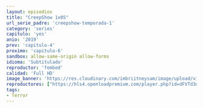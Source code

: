 ```yaml
---
layout: episodios
title: "CreepShow 1x05"
url_serie_padre: 'creepshow-temporada-1'
category: 'series'
capitulo: 'yes'
anio: '2019'
prev: 'capitulo-4'
proximo: 'capitulo-6'
sandbox: allow-same-origin allow-forms
idioma: 'Subtitulado'
reproductor: 'fembed'
calidad: 'Full HD'
image_banner: 'https://res.cloudinary.com/imbriitneysam/image/upload/v1546545022/reason1-banner-min.jpg'
reproductores: ["https://hls4.openloadpremium.com/player.php?id=dFVTd3dyMXN5dVJENEh0cUNJN0JuS21kT3pCN2pveCtrTGdldmxTVzZoOXI2Tk9QT3NSRllBMjNPOHRZbThEQnEwcDhaV2FRTEhiQ2lESDNRQlBXM2c9PQ&sub=https://sub.cuevana2.io/vtt-sub/sub7/Creepshow.S01E05.vtt","https://player.openplay.vip/player.php?id=ODA4&sub=https://sub.cuevana2.io/vtt-sub/sub7/Creepshow.S01E05.vtt","https://player.cuevana2.io/irgotoolp.php?url=eTllbW9hZHpYNURLejlaalg2T3BsYy9PMHNTV29hYWVuY3JYMEpHVm9LRm9uWlRYbTVKL201OXRmY2lRMEphbmFRPT0&sub=https://sub.cuevana2.io/vtt-sub/sub7/Creepshow.S01E05.vtt","https://tutumeme.net/embed/player.php?u=bXQ3ajJOaW1wcFRGcEs2VW5XRGExTlRPMytmUnc3bHVwcWhoenVIUjI5SHF5TlNwc0taaG1jN2gwZHZSNTlIRHVhV2tZWitkNUtDVDNOL1ZvYW1rYjJkcG82T2Y"]
tags:
- Terror
---
```












